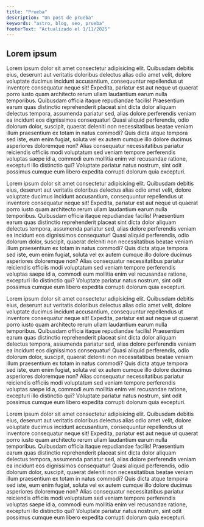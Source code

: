 ```yaml
---
title: "Prueba"
description: "Un post de prueba"
keywords: "astro, blog, seo, prueba"
footerText: "Actualizado el 1/11/2025"
---
```

## Lorem ipsum
Lorem ipsum dolor sit amet consectetur adipisicing elit. Quibusdam debitis eius, deserunt aut veritatis doloribus delectus alias odio amet velit, dolore voluptate ducimus incidunt accusantium, consequuntur repellendus ut inventore consequatur neque sit! Expedita, pariatur est aut neque ut quaerat porro iusto quam architecto rerum ullam laudantium earum nulla temporibus. Quibusdam officia itaque repudiandae facilis! Praesentium earum quas distinctio reprehenderit placeat sint dicta dolor aliquam delectus tempora, assumenda pariatur sed, alias dolore perferendis veniam ea incidunt eos dignissimos consequatur! Quasi aliquid perferendis, odio dolorum dolor, suscipit, quaerat deleniti non necessitatibus beatae veniam illum praesentium ex totam in natus commodi? Quis dicta atque tempora sed iste, eum enim fugiat, soluta vel ex autem cumque illo dolore ducimus asperiores doloremque non? Alias consequatur necessitatibus pariatur reiciendis officiis modi voluptatum sed veniam tempore perferendis voluptas saepe id a, commodi eum mollitia enim vel recusandae ratione, excepturi illo distinctio qui? Voluptate pariatur natus nostrum, sint odit possimus cumque eum libero expedita corrupti dolorum quia excepturi. 

Lorem ipsum dolor sit amet consectetur adipisicing elit. Quibusdam debitis eius, deserunt aut veritatis doloribus delectus alias odio amet velit, dolore voluptate ducimus incidunt accusantium, consequuntur repellendus ut inventore consequatur neque sit! Expedita, pariatur est aut neque ut quaerat porro iusto quam architecto rerum ullam laudantium earum nulla temporibus. Quibusdam officia itaque repudiandae facilis! Praesentium earum quas distinctio reprehenderit placeat sint dicta dolor aliquam delectus tempora, assumenda pariatur sed, alias dolore perferendis veniam ea incidunt eos dignissimos consequatur! Quasi aliquid perferendis, odio dolorum dolor, suscipit, quaerat deleniti non necessitatibus beatae veniam illum praesentium ex totam in natus commodi? Quis dicta atque tempora sed iste, eum enim fugiat, soluta vel ex autem cumque illo dolore ducimus asperiores doloremque non? Alias consequatur necessitatibus pariatur reiciendis officiis modi voluptatum sed veniam tempore perferendis voluptas saepe id a, commodi eum mollitia enim vel recusandae ratione, excepturi illo distinctio qui? Voluptate pariatur natus nostrum, sint odit possimus cumque eum libero expedita corrupti dolorum quia excepturi. 

Lorem ipsum dolor sit amet consectetur adipisicing elit. Quibusdam debitis eius, deserunt aut veritatis doloribus delectus alias odio amet velit, dolore voluptate ducimus incidunt accusantium, consequuntur repellendus ut inventore consequatur neque sit! Expedita, pariatur est aut neque ut quaerat porro iusto quam architecto rerum ullam laudantium earum nulla temporibus. Quibusdam officia itaque repudiandae facilis! Praesentium earum quas distinctio reprehenderit placeat sint dicta dolor aliquam delectus tempora, assumenda pariatur sed, alias dolore perferendis veniam ea incidunt eos dignissimos consequatur! Quasi aliquid perferendis, odio dolorum dolor, suscipit, quaerat deleniti non necessitatibus beatae veniam illum praesentium ex totam in natus commodi? Quis dicta atque tempora sed iste, eum enim fugiat, soluta vel ex autem cumque illo dolore ducimus asperiores doloremque non? Alias consequatur necessitatibus pariatur reiciendis officiis modi voluptatum sed veniam tempore perferendis voluptas saepe id a, commodi eum mollitia enim vel recusandae ratione, excepturi illo distinctio qui? Voluptate pariatur natus nostrum, sint odit possimus cumque eum libero expedita corrupti dolorum quia excepturi. 

Lorem ipsum dolor sit amet consectetur adipisicing elit. Quibusdam debitis eius, deserunt aut veritatis doloribus delectus alias odio amet velit, dolore voluptate ducimus incidunt accusantium, consequuntur repellendus ut inventore consequatur neque sit! Expedita, pariatur est aut neque ut quaerat porro iusto quam architecto rerum ullam laudantium earum nulla temporibus. Quibusdam officia itaque repudiandae facilis! Praesentium earum quas distinctio reprehenderit placeat sint dicta dolor aliquam delectus tempora, assumenda pariatur sed, alias dolore perferendis veniam ea incidunt eos dignissimos consequatur! Quasi aliquid perferendis, odio dolorum dolor, suscipit, quaerat deleniti non necessitatibus beatae veniam illum praesentium ex totam in natus commodi? Quis dicta atque tempora sed iste, eum enim fugiat, soluta vel ex autem cumque illo dolore ducimus asperiores doloremque non? Alias consequatur necessitatibus pariatur reiciendis officiis modi voluptatum sed veniam tempore perferendis voluptas saepe id a, commodi eum mollitia enim vel recusandae ratione, excepturi illo distinctio qui? Voluptate pariatur natus nostrum, sint odit possimus cumque eum libero expedita corrupti dolorum quia excepturi.